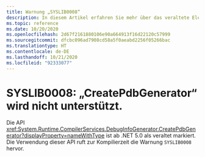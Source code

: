 ```yaml
---
title: Warnung „SYSLIB0008“
description: In diesem Artikel erfahren Sie mehr über das veraltete Element, das zur Kompilierzeit die Warnung „SYSLIB0008“ generiert.
ms.topic: reference
ms.date: 10/20/2020
ms.openlocfilehash: 2d67f2161880106e90a664913f16d22120c57999
ms.sourcegitcommit: dfcbc096ad7908cd58a5f0aeabd2256f05266bac
ms.translationtype: HT
ms.contentlocale: de-DE
ms.lasthandoff: 10/21/2020
ms.locfileid: "92333077"
---
```

# <a name="syslib0008-createpdbgenerator-is-not-supported"></a>SYSLIB0008: „CreatePdbGenerator“ wird nicht unterstützt.

Die API <xref:System.Runtime.CompilerServices.DebugInfoGenerator.CreatePdbGenerator?displayProperty=nameWithType> ist ab .NET 5.0 als veraltet markiert. Die Verwendung dieser API ruft zur Kompilierzeit die Warnung `SYSLIB0008` hervor.
